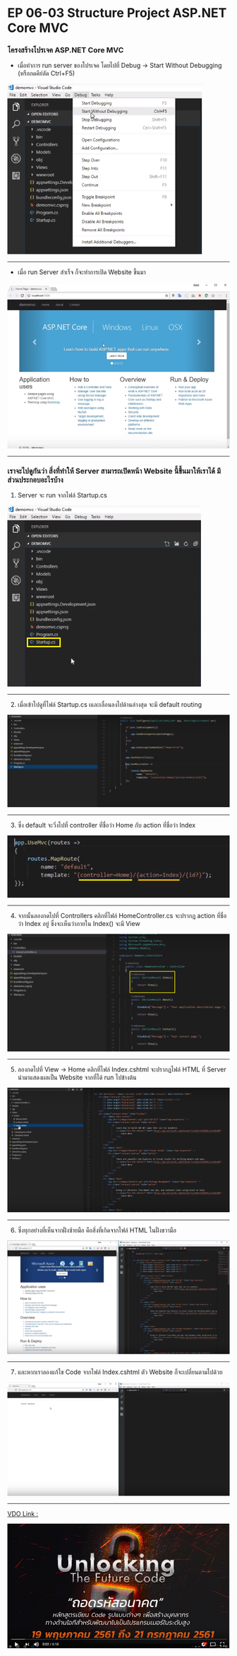 # EP 06-03 Structure Project ASP.NET Core MVC

### โครงสร้างโปรเจค ASP.NET Core MVC

* เมื่อทำการ run server ของโปรเจค โดยไปที่ Debug -> Start Without Debugging (หรือกดคีย์ลัด Ctrl+F5)  

![](images/EP06/01.PNG)

* * *

* เมื่อ run Server สำเร็จ ก็จะทำการเปิด Website ขึ้นมา  

![](images/EP06/02.PNG)

* * *

### เราจะไปดูกันว่า สิ่งที่ทำให้ Server สามารถเปิดหน้า Website นี้ขึ้นมาให้เราได้ มีส่วนประกอบอะไรบ้าง


1) Server จะ run จากไฟล์ Startup.cs  

![](images/EP06/03.PNG)

* * *

2) เมื่อเข้าไปดูที่ไฟล์ Startup.cs เและเลื่อนลงไปด้านล่างสุด จะมี default routing  

![](images/EP06/04.PNG)

* * *

3) ซึ่ง default จะวิ่งไปที่ controller ที่ชื่อว่า Home กับ action ที่ชื่อว่า Index  

![](images/EP06/08.PNG)

* * *

4) จากนั้นลองกดไปที่ Controllers คลิกที่ไฟล์ HomeController.cs จะปรากฏ action ที่ชื่อว่า Index อยู่ ซึ่งจะเห็นว่าภายใน Index() จะมี View  

![](images/EP06/09.PNG)

* * *

5) ลองกดไปที่ View -> Home คลิกที่ไฟล์ Index.cshtml จะปรากฏไฟล์ HTML ที่ Server นำมาแสดงผลเป็น Website จากที่ได้ run ไปข้างต้น  

![](images/EP06/11.PNG)

* * *

6) ซึ่งทุกอย่างที่เห็นจากฝั่งซ้ายมือ คือสิ่งที่เกิดจากไฟล์ HTML ในฝั่งขวามือ 

![](images/EP06/12.PNG)

* * *

7) และหากเราลองแก้ไข Code จากไฟล์ Index.cshtml ตัว Website ก็จะเปลี่ยนตามไปด้วย  

![](images/EP06/14.PNG)

* * *

[VDO Link : ](http://www.youtube.com/watch?v=tpMTZClsE6Y)

[![](images/EP06/00.PNG)](http://www.youtube.com/watch?v=tpMTZClsE6Y)